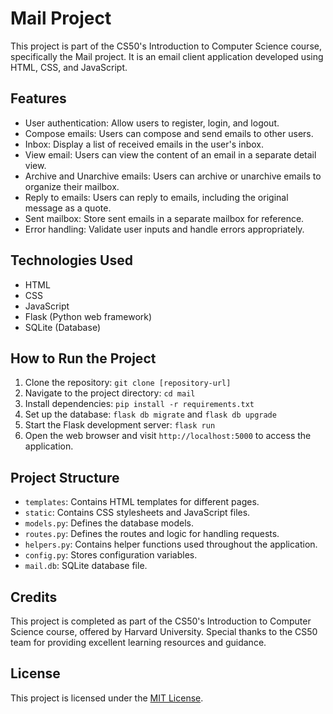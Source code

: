 
# Mail Project

This project is part of the CS50's Introduction to Computer Science course, specifically the Mail project. It is an email client application developed using HTML, CSS, and JavaScript.

## Features

- User authentication: Allow users to register, login, and logout.
- Compose emails: Users can compose and send emails to other users.
- Inbox: Display a list of received emails in the user's inbox.
- View email: Users can view the content of an email in a separate detail view.
- Archive and Unarchive emails: Users can archive or unarchive emails to organize their mailbox.
- Reply to emails: Users can reply to emails, including the original message as a quote.
- Sent mailbox: Store sent emails in a separate mailbox for reference.
- Error handling: Validate user inputs and handle errors appropriately.

## Technologies Used

- HTML
- CSS
- JavaScript
- Flask (Python web framework)
- SQLite (Database)

## How to Run the Project

1. Clone the repository: `git clone [repository-url]`
2. Navigate to the project directory: `cd mail`
3. Install dependencies: `pip install -r requirements.txt`
4. Set up the database: `flask db migrate` and `flask db upgrade`
5. Start the Flask development server: `flask run`
6. Open the web browser and visit `http://localhost:5000` to access the application.

## Project Structure

- `templates`: Contains HTML templates for different pages.
- `static`: Contains CSS stylesheets and JavaScript files.
- `models.py`: Defines the database models.
- `routes.py`: Defines the routes and logic for handling requests.
- `helpers.py`: Contains helper functions used throughout the application.
- `config.py`: Stores configuration variables.
- `mail.db`: SQLite database file.

## Credits

This project is completed as part of the CS50's Introduction to Computer Science course, offered by Harvard University. Special thanks to the CS50 team for providing excellent learning resources and guidance.

## License

This project is licensed under the [MIT License](LICENSE).
